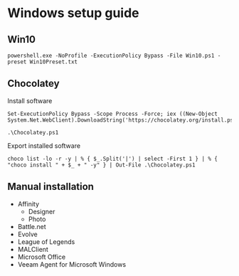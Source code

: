 # Windows setup guide

## Win10
```
powershell.exe -NoProfile -ExecutionPolicy Bypass -File Win10.ps1 -preset Win10Preset.txt
```

## Chocolatey
Install software
```
Set-ExecutionPolicy Bypass -Scope Process -Force; iex ((New-Object System.Net.WebClient).DownloadString('https://chocolatey.org/install.ps1'))

.\Chocolatey.ps1
```

Export installed software
```
choco list -lo -r -y | % { $_.Split('|') | select -First 1 } | % { "choco install " + $_ + " -y" } | Out-File .\Chocolatey.ps1
```

## Manual installation
  - Affinity
    - Designer
    - Photo
  - Battle.net
  - Evolve
  - League of Legends
  - MALClient
  - Microsoft Office
  - Veeam Agent for Microsoft Windows
